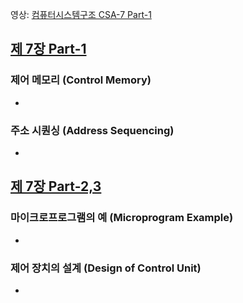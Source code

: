 영상: [컴퓨터시스템구조 CSA-7 Part-1](https://youtu.be/KZfSlUhaj4A?list=PLc8fQ-m7b1hD4jqccMlfQpWgDVdalXFbH)

## [제 7장 Part-1](https://youtu.be/KZfSlUhaj4A?list=PLc8fQ-m7b1hD4jqccMlfQpWgDVdalXFbH)

### 제어 메모리 (Control Memory)

- 

### 주소 시퀀싱 (Address Sequencing)

- 

## [제 7장 Part-2,3](https://youtu.be/54w8BYgB0IQ?list=PLc8fQ-m7b1hD4jqccMlfQpWgDVdalXFbH)

### 마이크로프로그램의 예 (Microprogram Example)

- 

### 제어 장치의 설계 (Design of Control Unit)

-